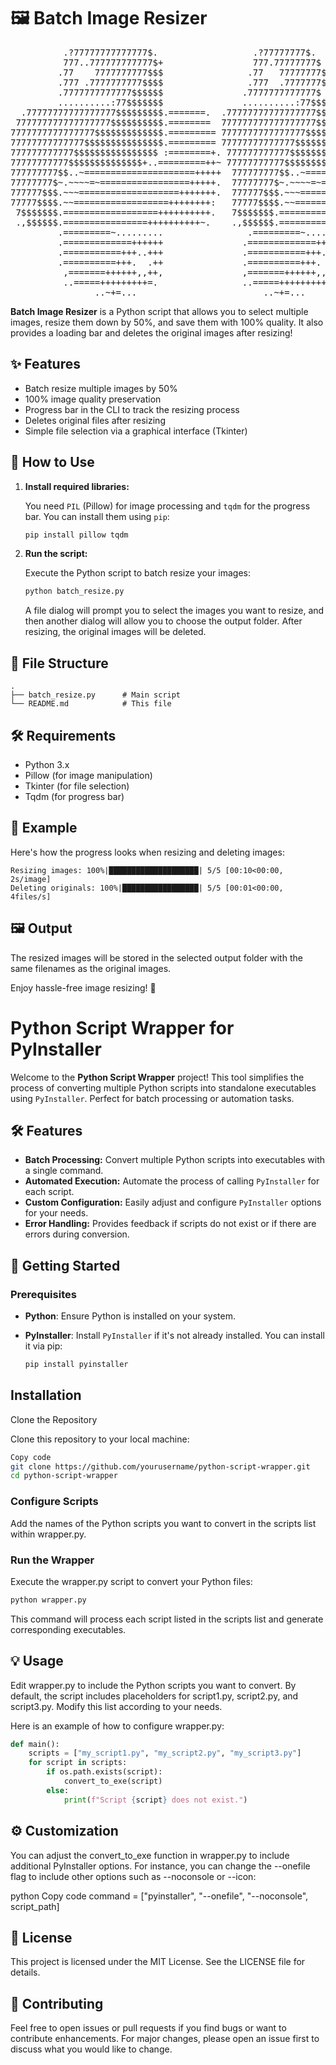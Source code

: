 # 🖼️ Batch Image Resizer

<pre>
          .?77777777777777$.                  .?77777777$.  
          777..777777777777$+                 777.77777777$  
         .77    7777777777$$$                .77   77777777$  
         .777 .7777777777$$$$                .777  .7777777$  
         .7777777777777$$$$$$               .7777777777777$  
         ..........:77$$$$$$$               ..........:77$$$  
  .77777777777777777$$$$$$$$$.=======.  .77777777777777777$$$$$.==.  
 777777777777777777$$$$$$$$$$.========  777777777777777777$$$$$$$.===  
7777777777777777$$$$$$$$$$$$$.========= 7777777777777777$$$$$$$$$$$.===  
77777777777777$$$$$$$$$$$$$$$.========= 77777777777777$$$$$$$$$$$$$$$.===  
777777777777$$$$$$$$$$$$$$$$ :========+. 777777777777$$$$$$$$$$$$$$$$ :===  
77777777777$$$$$$$$$$$$$$+..=========++~ 77777777777$$$$$$$$$$$$$$+..===+  
777777777$$..~=====================+++++  777777777$$..~=================+++++  
77777777$~.~~~~=~=================+++++.  77777777$~.~~~~=~===============+++++  
777777$$$.~~~===================+++++++.  777777$$$.~~~================+++++++  
77777$$$$.~~==================++++++++:   77777$$$$.~~================+++++++  
 7$$$$$$$.==================++++++++++.   7$$$$$$$.================+++.+++  
 .,$$$$$$.================++++++++++~.    .,$$$$$$.===============++++++++.  
         .=========~.........                .=========~...........   
         .=============++++++               .=============++++++    
         .===========+++..+++               .===========+++..+++   
         .==========+++.  .++               .==========+++.  .++  
          ,=======++++++,,++,               ,=======++++++,,++,  
          ..=====+++++++++=.                ..=====+++++++++=.   
                ..~+=...                        ..~+=...
</pre>

**Batch Image Resizer** is a Python script that allows you to select multiple images, resize them down by 50%, and save them with 100% quality. It also provides a loading bar and deletes the original images after resizing!

## ✨ Features

- Batch resize multiple images by 50%
- 100% image quality preservation
- Progress bar in the CLI to track the resizing process
- Deletes original files after resizing
- Simple file selection via a graphical interface (Tkinter)

## 🚀 How to Use

1. **Install required libraries:**

   You need `PIL` (Pillow) for image processing and `tqdm` for the progress bar. You can install them using `pip`:

   ```bash
   pip install pillow tqdm
   ```

2. **Run the script:**

   Execute the Python script to batch resize your images:

   ```bash
   python batch_resize.py
   ```

   A file dialog will prompt you to select the images you want to resize, and then another dialog will allow you to choose the output folder. After resizing, the original images will be deleted.

## 📂 File Structure

```plaintext
.
├── batch_resize.py      # Main script
└── README.md            # This file
```

## 🛠️ Requirements

- Python 3.x
- Pillow (for image manipulation)
- Tkinter (for file selection)
- Tqdm (for progress bar)

## 🌟 Example

Here's how the progress looks when resizing and deleting images:

```
Resizing images: 100%|████████████████████| 5/5 [00:10<00:00, 2s/image]
Deleting originals: 100%|█████████████████| 5/5 [00:01<00:00, 4files/s]
```

## 🖼️ Output

The resized images will be stored in the selected output folder with the same filenames as the original images.

Enjoy hassle-free image resizing! 🎉

# Python Script Wrapper for PyInstaller

Welcome to the **Python Script Wrapper** project! This tool simplifies the process of converting multiple Python scripts into standalone executables using `PyInstaller`. Perfect for batch processing or automation tasks.

## 🛠️ Features

- **Batch Processing:** Convert multiple Python scripts into executables with a single command.
- **Automated Execution:** Automate the process of calling `PyInstaller` for each script.
- **Custom Configuration:** Easily adjust and configure `PyInstaller` options for your needs.
- **Error Handling:** Provides feedback if scripts do not exist or if there are errors during conversion.

## 🚀 Getting Started

### Prerequisites

- **Python**: Ensure Python is installed on your system.
- **PyInstaller**: Install `PyInstaller` if it's not already installed. You can install it via pip:

  ```bash
  pip install pyinstaller
  ```

## Installation

Clone the Repository

Clone this repository to your local machine:

```bash
Copy code
git clone https://github.com/yourusername/python-script-wrapper.git
cd python-script-wrapper
```

### Configure Scripts

Add the names of the Python scripts you want to convert in the scripts list within wrapper.py.

### Run the Wrapper

Execute the wrapper.py script to convert your Python files:

```bash
python wrapper.py
```

This command will process each script listed in the scripts list and generate corresponding executables.

## 💡 Usage

Edit wrapper.py to include the Python scripts you want to convert. By default, the script includes placeholders for script1.py, script2.py, and script3.py. Modify this list according to your needs.

Here is an example of how to configure wrapper.py:

```python
def main():
    scripts = ["my_script1.py", "my_script2.py", "my_script3.py"]
    for script in scripts:
        if os.path.exists(script):
            convert_to_exe(script)
        else:
            print(f"Script {script} does not exist.")
```

## ⚙️ Customization

You can adjust the convert_to_exe function in wrapper.py to include additional PyInstaller options. For instance, you can change the --onefile flag to include other options such as --noconsole or --icon:

python
Copy code
command = ["pyinstaller", "--onefile", "--noconsole", script_path]

## 📝 License

This project is licensed under the MIT License. See the LICENSE file for details.

## 📄 Contributing

Feel free to open issues or pull requests if you find bugs or want to contribute enhancements. For major changes, please open an issue first to discuss what you would like to change.

